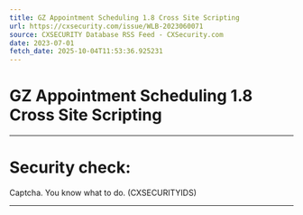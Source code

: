 ```yaml
---
title: GZ Appointment Scheduling 1.8 Cross Site Scripting
url: https://cxsecurity.com/issue/WLB-2023060071
source: CXSECURITY Database RSS Feed - CXSecurity.com
date: 2023-07-01
fetch_date: 2025-10-04T11:53:36.925231
---
```


# GZ Appointment Scheduling 1.8 Cross Site Scripting

---

# Security check:

Captcha. You know what to do. (CXSECURITYIDS)

---